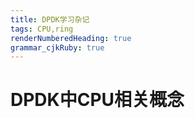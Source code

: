 ```yaml
---
title: DPDK学习杂记
tags: CPU,ring
renderNumberedHeading: true
grammar_cjkRuby: true
---
```



# DPDK中CPU相关概念
